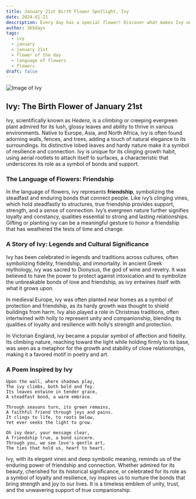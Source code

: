 ```yaml
---
title: January 21st Birth Flower Spotlight, Ivy
date: 2024-01-21
description: Every day has a special flower! Discover what makes Ivy unique as today’s birth flower and its symbolic meaning.
author: 365days
tags:
  - ivy
  - january
  - january 21st
  - flower of the day
  - language of flowers
  - flowers
draft: false
---
```



![Image of Ivy](https://cdn.pixabay.com/photo/2017/03/05/18/09/texture-2119303_1280.jpg#center)


## Ivy: The Birth Flower of January 21st

Ivy, scientifically known as _Hedera_, is a climbing or creeping evergreen plant admired for its lush, glossy leaves and ability to thrive in various environments. Native to Europe, Asia, and North Africa, ivy is often found adorning walls, fences, and trees, adding a touch of natural elegance to its surroundings. Its distinctive lobed leaves and hardy nature make it a symbol of resilience and connection. Ivy is unique for its clinging growth habit, using aerial rootlets to attach itself to surfaces, a characteristic that underscores its role as a symbol of bonds and support.

### The Language of Flowers: Friendship

In the language of flowers, ivy represents **friendship**, symbolizing the steadfast and enduring bonds that connect people. Like ivy’s clinging vines, which hold steadfastly to structures, true friendship provides support, strength, and a sense of connection. Ivy’s evergreen nature further signifies loyalty and constancy, qualities essential to strong and lasting relationships. Gifting or planting ivy can be a meaningful gesture to honor a friendship that has weathered the tests of time and change.

### A Story of Ivy: Legends and Cultural Significance

Ivy has been celebrated in legends and traditions across cultures, often symbolizing fidelity, friendship, and immortality. In ancient Greek mythology, ivy was sacred to Dionysus, the god of wine and revelry. It was believed to have the power to protect against intoxication and to symbolize the unbreakable bonds of love and friendship, as ivy entwines itself with what it grows upon.

In medieval Europe, ivy was often planted near homes as a symbol of protection and friendship, as its hardy growth was thought to shield buildings from harm. Ivy also played a role in Christmas traditions, often intertwined with holly to represent unity and companionship, blending its qualities of loyalty and resilience with holly’s strength and protection.

In Victorian England, ivy became a popular symbol of affection and fidelity. Its climbing nature, reaching toward the light while holding firmly to its base, was seen as a metaphor for the growth and stability of close relationships, making it a favored motif in poetry and art.

### A Poem Inspired by Ivy

```
Upon the wall, where shadows play,  
The ivy climbs, both bold and fey.  
Its leaves entwine in tender grace,  
A steadfast bond, a warm embrace.  

Through seasons turn, its green remains,  
A faithful friend through joys and pains.  
It clings to life, to roots below,  
Yet ever seeks the light to grow.  

Oh ivy dear, your message clear,  
A friendship true, a bond sincere.  
Through you, we see love's gentle art,  
The ties that hold us, heart to heart.  
```

Ivy, with its elegant vines and deep symbolic meaning, reminds us of the enduring power of friendship and connection. Whether admired for its beauty, cherished for its historical significance, or celebrated for its role as a symbol of loyalty and resilience, ivy inspires us to nurture the bonds that bring strength and joy to our lives. It is a timeless emblem of unity, trust, and the unwavering support of true companionship.

